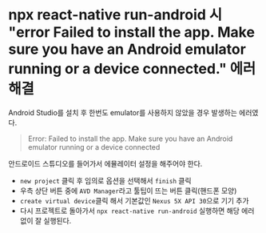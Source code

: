 # npx react-native run-android 시 "error Failed to install the app. Make sure you have an Android emulator running or a device connected." 에러 해결

Android Studio를 설치 후 한번도 emulator를 사용하지 않았을 경우 발생하는 에러였다.

>Error: Failed to install the app. Make sure you have an Android emulator running or a device connected

안드로이드 스튜디오를 들어가서 에뮬레이터 설정을 해주어야 한다.
- `new project` 클릭 후 임의로 옵션을 선택해서 `finish` 클릭
- 우측 상단 버튼 중에 `AVD Manager`라고 툴팁이 뜨는 버튼 클릭(핸드폰 모양)
- `create virtual device`클릭 해서 기본값인 `Nexus 5X API 30`으로 기기 추가
- 다시 프로젝트로 돌아가서 `npx react-native run-android` 실행하면 해당 에러 없이 잘 실행된다.